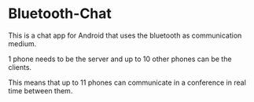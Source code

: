 # Bluetooth-Chat
This is a chat app for Android that uses the bluetooth as communication medium.

1 phone needs to be the server and up to 10 other phones can be the clients.

This means that up to 11 phones can communicate in a conference in real time between them.
